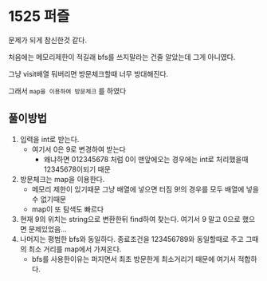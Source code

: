 # 1525 퍼즐

문제가 되게 참신한것 같다.

처음에는 메모리제한이 적길래 bfs를 쓰지말라는 건줄 알았는데 그게 아니였다.

그냥 visit배열 둬버리면 방문체크할때 너무 방대해진다.

그래서 `map을 이용하여 방문체크` 를 하였다



## 풀이방법

1. 입력을 int로 받는다.
   * 여기서 0은 9로 변경하여 받는다
     * 왜냐하면 012345678 처럼 0이 맨앞에오는 경우에는 int로 처리했을때 12345678이되기 때문
2. 방문체크는 map을 이용한다.
   * 메모리 제한이 있기때문 그냥 배열에 넣으면 터짐 9!의 경우를 모두 배열에 넣을수 없기때문
   * map이 또 탐색도 빠르다
3. 현재 9의 위치는 string으로 변환한뒤 find하여 찾는다. 여기서 9 말고 0으로 했으면 문제있었음...
4. 나머지는 평범한 bfs와 동일하다. 종료조건을 123456789와 동일할때로 주고 그때의 최소 거리를 map에서 가져온다.
   * bfs를 사용한이유는 퍼지면서 최초 방문한게 최소거리기 때문에 여기서 적합하다. 

